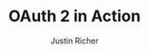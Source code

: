 ---
title: "OAuth 2 in Action"
author: "Justin Richer"
isbn: "161729327X"
isbn13: "9781617293276"
rating: "4"
publisher: "Manning Publications"
pages: "360"
publishYear: "2017"
read: "2018"
goodreads_id: "30102872"
---